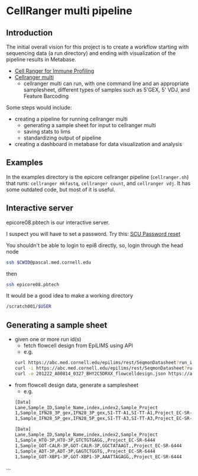 # CellRanger multi pipeline

## Introduction

The initial overall vision for this project is to create a workflow starting with sequencing data (a run directory)
and ending with visualization of the pipeline results in Metabase.

- [Cell Ranger for Immune Profiling](https://support.10xgenomics.com/single-cell-vdj/software/pipelines/latest/what-is-cell-ranger)
- [Cellranger multi](https://support.10xgenomics.com/single-cell-vdj/software/pipelines/latest/using/multi)
  - cellranger multi can run, with one command line and an appropriate samplesheet, different types of samples such as 5'GEX, 5' VDJ, and Feature Barcoding

Some steps would include:

- creating a pipeline for running cellranger multi
  - generating a sample sheet for input to cellranger multi
  - saving stats to lims
  - standardizing output of pipeline
- creating a dashboard in metabase for data visualization and analysis

## Examples

In the examples directory is the epicore cellranger pipeline (`cellranger.sh`) that runs:  `cellranger mkfastq`, `cellranger count`, and `cellranger vdj`. It has some outdated code, but most of it is useful.

## Interactive server

epicore08.pbtech is our interactive server.

I suspect you will have to set a password. Try this:  [SCU Password reset](https://scu.med.cornell.edu/sspr)

You shouldn't be able to login to epi8 directly, so, login through the head node

```bash
ssh $CWID@pascal.med.cornell.edu
```

then

```bash
ssh epicore08.pbtech
```

It would be a good idea to make a working directory

```bash
/scratch001/$USER
```

## Generating a sample sheet

- given one or more run id(s)
  - fetch flowcell design from EpiLIMS using API
  - e.g.
  ```bash
  curl https://abc.med.cornell.edu/epilims/rest/SeqmonDatasheet?run_id=201222_A00814_0327_BHY2C5DRXX
  curl -i https://abc.med.cornell.edu/epilims/rest/SeqmonDatasheet?run_id=201222_A00814_0327_BHY2C5DRXX
  curl -o 201222_A00814_0327_BHY2C5DRXX_flowcelldesign.json https://abc.med.cornell.edu/epilims/rest/SeqmonDatasheet?run_id=201222_A00814_0327_BHY2C5DRXX
  ```
- from flowcell design data, generate a samplesheet
  - e.g.
  ```bash
  [Data]
  Lane,Sample_ID,Sample_Name,index,index2,Sample_Project
  1,Sample_IFN28_3P_gex,IFN28_3P_gex,SI-TT-A1,SI-TT-A1,Project_EC-SR-6444
  1,Sample_IFN28_5P_gex,IFN28_5P_gex,SI-TT-A3,SI-TT-A3,Project_EC-SR-6445
  ```
  ```bash
  [Data]
  Lane,Sample_ID,Sample_Name,index,index2,Sample_Project
  1,Sample_HTO-3P,HTO-3P,GTCTGTGAGG,,Project_EC-SR-6444
  1,Sample_GOT-CALR-3P,GOT-CALR-3P,GGCTATAAGT,,Project_EC-SR-6444
  1,Sample_ADT-3P,ADT-3P,GAGTCTGGTG,,Project_EC-SR-6444
  1,Sample_GOT-XBP1-3P,GOT-XBP1-3P,AAATTAGAGG,,Project_EC-SR-6444
  ```



...
